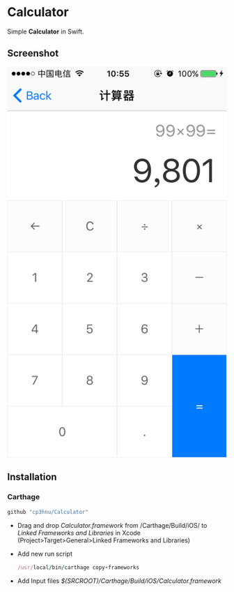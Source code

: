 # Calculator
Simple **Calculator** in Swift.

## Screenshot

![](sreenshot.png)

## Installation

### Carthage

```swift
github "cp3hnu/Calculator"
```

* Drag and drop *Calculator.framework* from /Carthage/Build/iOS/ to *Linked Frameworks and Libraries* in Xcode (Project>Target>General>Linked Frameworks and Libraries)

* Add new run script

  ```ruby
  /usr/local/bin/carthage copy-frameworks
  ```

* Add Input files *$(SRCROOT)/Carthage/Build/iOS/Calculator.framework*

